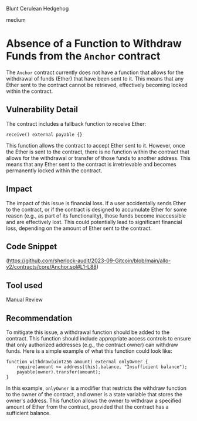 Blunt Cerulean Hedgehog

medium

# Absence of a Function to Withdraw Funds from the `Anchor` contract
The `Anchor` contract currently does not have a function that allows for the withdrawal of funds (Ether) that have been sent to it. This means that any Ether sent to the contract cannot be retrieved, effectively becoming locked within the contract.
## Vulnerability Detail
The contract includes a fallback function to receive Ether:
```solidity
receive() external payable {}
```
This function allows the contract to accept Ether sent to it. However, once the Ether is sent to the contract, there is no function within the contract that allows for the withdrawal or transfer of those funds to another address. This means that any Ether sent to the contract is irretrievable and becomes permanently locked within the contract.

## Impact
The impact of this issue is financial loss. If a user accidentally sends Ether to the contract, or if the contract is designed to accumulate Ether for some reason (e.g., as part of its functionality), those funds become inaccessible and are effectively lost. This could potentially lead to significant financial loss, depending on the amount of Ether sent to the contract.
## Code Snippet
(https://github.com/sherlock-audit/2023-09-Gitcoin/blob/main/allo-v2/contracts/core/Anchor.sol#L1-L88)
## Tool used

Manual Review

## Recommendation
To mitigate this issue, a withdrawal function should be added to the contract. This function should include appropriate access controls to ensure that only authorized addresses (e.g., the contract owner) can withdraw funds. Here is a simple example of what this function could look like:
```solidity
function withdraw(uint256 amount) external onlyOwner {
    require(amount <= address(this).balance, "Insufficient balance");
    payable(owner).transfer(amount);
}
```
In this example, `onlyOwner` is a modifier that restricts the withdraw function to the owner of the contract, and owner is a state variable that stores the owner's address. This function allows the owner to withdraw a specified amount of Ether from the contract, provided that the contract has a sufficient balance.